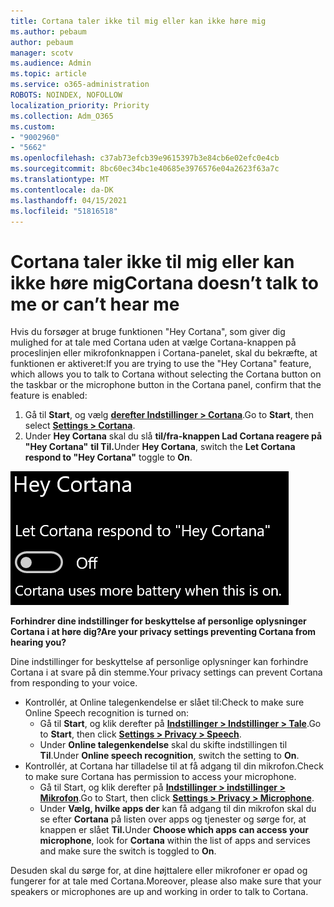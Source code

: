 ```yaml
---
title: Cortana taler ikke til mig eller kan ikke høre mig
ms.author: pebaum
author: pebaum
manager: scotv
ms.audience: Admin
ms.topic: article
ms.service: o365-administration
ROBOTS: NOINDEX, NOFOLLOW
localization_priority: Priority
ms.collection: Adm_O365
ms.custom:
- "9002960"
- "5662"
ms.openlocfilehash: c37ab73efcb39e9615397b3e84cb6e02efc0e4cb
ms.sourcegitcommit: 8bc60ec34bc1e40685e3976576e04a2623f63a7c
ms.translationtype: MT
ms.contentlocale: da-DK
ms.lasthandoff: 04/15/2021
ms.locfileid: "51816518"
---
```

# <a name="cortana-doesnt-talk-to-me-or-cant-hear-me"></a><span data-ttu-id="c1957-102">Cortana taler ikke til mig eller kan ikke høre mig</span><span class="sxs-lookup"><span data-stu-id="c1957-102">Cortana doesn’t talk to me or can’t hear me</span></span>

<span data-ttu-id="c1957-103">Hvis du forsøger at bruge funktionen "Hey Cortana", som giver dig mulighed for at tale med Cortana uden at vælge Cortana-knappen på proceslinjen eller mikrofonknappen i Cortana-panelet, skal du bekræfte, at funktionen er aktiveret:</span><span class="sxs-lookup"><span data-stu-id="c1957-103">If you are trying to use the "Hey Cortana" feature, which allows you to talk to Cortana without selecting the Cortana button on the taskbar or the microphone button in the Cortana panel, confirm that the feature is enabled:</span></span>

1. <span data-ttu-id="c1957-104">Gå til **Start**, og vælg **[derefter Indstillinger > Cortana](ms-settings:cortana?activationSource=GetHelp)**.</span><span class="sxs-lookup"><span data-stu-id="c1957-104">Go to **Start**, then select **[Settings > Cortana](ms-settings:cortana?activationSource=GetHelp)**.</span></span>
2. <span data-ttu-id="c1957-105">Under **Hey Cortana** skal du slå **til/fra-knappen Lad Cortana reagere på "Hey Cortana"** **til Til.**</span><span class="sxs-lookup"><span data-stu-id="c1957-105">Under **Hey Cortana**, switch the **Let Cortana respond to "Hey Cortana"** toggle to **On**.</span></span>

![Hey Cortana](media/hey-cortana.png)

<span data-ttu-id="c1957-107">**Forhindrer dine indstillinger for beskyttelse af personlige oplysninger Cortana i at høre dig?**</span><span class="sxs-lookup"><span data-stu-id="c1957-107">**Are your privacy settings preventing Cortana from hearing you?**</span></span>

<span data-ttu-id="c1957-108">Dine indstillinger for beskyttelse af personlige oplysninger kan forhindre Cortana i at svare på din stemme.</span><span class="sxs-lookup"><span data-stu-id="c1957-108">Your privacy settings can prevent Cortana from responding to your voice.</span></span>
- <span data-ttu-id="c1957-109">Kontrollér, at Online talegenkendelse er slået til:</span><span class="sxs-lookup"><span data-stu-id="c1957-109">Check to make sure Online Speech recognition is turned on:</span></span>
    - <span data-ttu-id="c1957-110">Gå til **Start**, og klik derefter på **[Indstillinger > Indstillinger > Tale](ms-settings:privacy-speech?activationSource=GetHelp)**.</span><span class="sxs-lookup"><span data-stu-id="c1957-110">Go to **Start**, then click **[Settings > Privacy > Speech](ms-settings:privacy-speech?activationSource=GetHelp)**.</span></span>
    - <span data-ttu-id="c1957-111">Under **Online talegenkendelse** skal du skifte indstillingen til **Til**.</span><span class="sxs-lookup"><span data-stu-id="c1957-111">Under **Online speech recognition**, switch the setting to **On**.</span></span>
- <span data-ttu-id="c1957-112">Kontrollér, at Cortana har tilladelse til at få adgang til din mikrofon.</span><span class="sxs-lookup"><span data-stu-id="c1957-112">Check to make sure Cortana has permission to access your microphone.</span></span> 
    - <span data-ttu-id="c1957-113">Gå til Start, og klik derefter på **[Indstillinger > indstillinger > Mikrofon](ms-settings:privacy-microphone?activationSource=GetHelp)**.</span><span class="sxs-lookup"><span data-stu-id="c1957-113">Go to Start, then click **[Settings > Privacy > Microphone](ms-settings:privacy-microphone?activationSource=GetHelp)**.</span></span>
    - <span data-ttu-id="c1957-114">Under **Vælg, hvilke apps der** kan få adgang til din mikrofon skal du se efter **Cortana** på listen over apps og tjenester og sørge for, at knappen er slået **Til.**</span><span class="sxs-lookup"><span data-stu-id="c1957-114">Under **Choose which apps can access your microphone**, look for **Cortana** within the list of apps and services and make sure the switch is toggled to **On**.</span></span>

<span data-ttu-id="c1957-115">Desuden skal du sørge for, at dine højttalere eller mikrofoner er opad og fungerer for at tale med Cortana.</span><span class="sxs-lookup"><span data-stu-id="c1957-115">Moreover, please also make sure that your speakers or microphones are up and working in order to talk to Cortana.</span></span>
